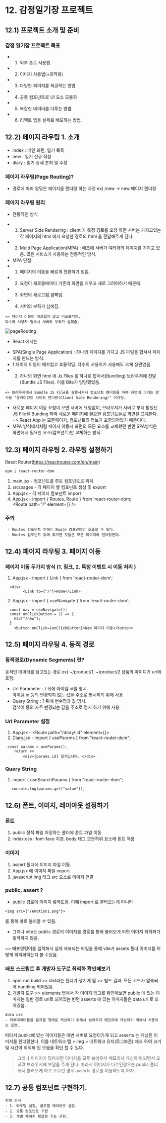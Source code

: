 #  12. 감정일기장 프로젝트 
## 12.1) 프로젝트 소개 및 준비
### 감정 일기장 프로젝트 목표
- 1. 외부 폰트 사용법
- 2. 이미지 사용법(+최적화)
- 3. 다양한 페이지를 제공하는 방법
- 4. 공통 컴포넌트로 UI 요소 모듈화 
- 5. 복잡한 데이터를 다루는 방법
- 6. 리액트 앱을 실제로 배포하는 방법. 


## 12.2) 페이지 라우팅 1. 소개
- index : 메인 화면, 일기 목록
- new : 일기 신규 작성
- diary : 일기 상세 조회 및 수정

### 페이지 라우팅(Page Routing)?
- 경로에 따라 알맞은 페이지를 렌더링 하는 과정
ex) /new -> new 페이지 렌더링

### 페이지 라우팅 원리
* 전통적인 방식
- 1. Server Side Rendering :  client 가 특정 경로를 오청 하면 서버는 가지고있는 각 페이지의 html 에서 요청한 경로의 html 을 전달해주게 된다. 
- 2. Multi Page Application(MPA) : 애초에 서버가 여러개의 페이지를 가지고 있음. 많은 서비스가 사용하는 전통적인 방식.
- MPA 단점
- 1. 페이지의 이동을 빠르게 전환하기 힘듬. 
- 2. 요청이 새로올때마다 기존의 화면을 지우고 새로 그려야하기 때문에. 
- 3. 화면의 새로고침.깜빡임.
- 4. 서버의 부하가 심해짐.
```
=> 페이지 이동이 매끄럽지 않고 비효율적임.   
다수의 사용자 접속시 서버의 부하가 심해줌.
```
![pageRouting](./pageRouting.png)

* React 에서는 
- SPA(Single Page Application) : 하나의 페이지를 가지고 JS 파일을 합쳐서 페이지를 만드는 방식.                                       
- 1.페이지 이동이 매끄럽고 효율적임. 다수의 사용자가 사용해도 크게 상관없음.                             
- 2. 하나의 화면 html 에 Js Files 를 하나로 합쳐서(Bundling) 브라우져에 전달(Bundle JS Files). 이를 Bite가 담당했었음.
```
=> 브라우저에서 Bundle JS File을 실행시켜서 컴포넌트 렌더링을 하여 화면에 그리는 방식을 "클라이언트 사이드 렌더링(Client Side Rendering)" 이라함. 
```
- 새로운 페이지 이동 요청이 오면 서버에 요청없이, 브라우저가 서버로 부터 받았던 JS File을 Bunding 하여 새로운 페이지에 필요한 컴포넌트들로 화면을 교체한다.    
=> React App 는 모든페이지, 컴포넌트의 정보가 포함되어있기 때문이다.  
- MPA 방식에서처럼 페이지 이동시 화면의 모든 요소를 교체했던 반면 SPA방식은 화면에서 필요한 요소(컴포넌트)만 교체하는 방식. 

##  12.3) 페이지 라우팅 2. 라우팅 설정하기
React Router(https://reactrouter.com/en/main)
```
npm i react-router-dom
```
1. main.jsx - <BrowserRouter /> 컴포넌트를 루트 컴포넌트로 위치
2. src/pages - 각 페이지 별 컴포넌트 생성 및 export
3. App.jsx - 각 페이지 컴포넌트 import
4. App.jsx - import { Routes, Route } from 'react-router-dom;   
             <Routes><Route path="/" element={<Home/>} />
### 주의 
     - Routes 컴포넌트 안에는 Route 컴포넌트만 호출할 수 있다. 
     - Routes 컴포넌트 밖에 추가한 것들은 모든 페이지에 렌더링된다. 


## 12.4) 페이지 라우팅 3. 페이지 이동
### 페이지 이동 두가지 방식 (1. 링크, 2. 특정 이벤트 시 이동 처리 )
1. App.jsx - import { Link } from 'react-router-dom';
```
  <div>
        <Link to={"/"}>Home</Link>
```
2. App.jsx - import { useNavigate } from 'react-router-dom';
```
  const nav = useNavigate();
  const onClickButton = () => {
    nav("/new");
  }
    <button onClick={onClickButton}>New 페이지 이동</button>

```

## 12.5) 페이지 라우팅 4. 동적 경로
### 동적경로(Dynamic Segments) 란?
동적인 데이터를 담고있는 경로
ex) ~/product/1, ~/product/2 상품의 아이디가 url에 포함.

- Url Parameter : / 뒤에 아이템 id를 명시.   
                  아이템 id 등의 변경되지 않는 값을 주소로 명시하기 위해 사용 
- Query String : ? 뒤에 변수명과 값 명시.   
                 검색어 등의 자주 변경되는 값을 주소로 명시 하기 위해 사용

### Url Parameter 설정
1. App.jsx - <Route path="/diary/:id" element={<Diary />}></Route>
2. Diary.jsx - import { useParams } from "react-router-dom";   
```
 const params = useParams();
    return <>
        <div>{params.id} 일기입니다. </div>
```
### Query String
1. import { useSearchParams } from "react-router-dom";
 ```const [params, setParams] = useSearchParams();
    console.log(params.get("value"));
```

## 12.6) 폰트, 이미지, 레이아웃 설정하기
### 폰트
1. public 정적 파일 저장하는 폴더에 폰트 파일 이동
2. index.css : font-face 지정. body 태그 모든하위 요소에 폰트 적용

###  이미지
1. assert 폴더에 이미지 파일 이동.
2. App.jsx 에 이미지 파일 import 
3. javascript img 태그 src 요소로 이미지 연결

### public, assert ? 
- public 경로에 이미지 넣어도됨. 이떄 import 로 불러오는게 아니라 
```
<img src={"/emotion1.png"}>  
```
를 통해 바로 불러올 수 있음.
- 그러나 vite는 public 경로의 이미지를 경로를 통해 불러오게 되면 이미지 최적화가 동작하지 않음.

=> 배포명령어를 입력해서 실제 배포되는 파일을 통해 vite가 assets 폴더 이미지를 어떻게 최적화하는지 볼 수있음.

### 배포 스크립트 후 개발자 도구로 최적화 확인해보기 
1. npm run build >> dist라는 폴더가 생기게 됨 >> 빌드 결과. 모든 코드가 압축되어 bundling 되어있음. 
2. 개발자 도구 >> elements 탭에서 각 이미지 태그를 확인해보면 public 에 있는 이미지는 일반 경로 url로 되어있는 반면 asserts 에 있는 이미지들은 data uri 로 되어있음.     
```
data uri
- 외부데이터들을 문자열 형태로 캐싱하기 위해서 브라우저 메모리에 캐싱하기 위해서 사용되는 포맷.
```
따라서 public에 있는 이미지들은 매번 서버로 요청이가게 되고 asserts 는 캐싱된 이미지를 렌더링한다. 이를 네트워크 탭 > img > 네트워크 유지(로그보존) 체크 하여 
크기 및 시간이 최적화 된 모습을 확인 할 수 있다. 

> 그러나 이미지가 많아지면 이미지를 모두 브라우저 메모리에 캐싱하게 되면서 오히려 브라우저에 부담을 주게 된다. 따라서 이미지가 다수인경우는 public 폴더에서 불러오게 하고 소수인 경우 asserts 경로를 이용하도록 하자.


## 12.7) 공통 컴포넌트 구현하기.
``` 
진행 순서
- 1. 라우팅 설정, 글로벌 레이아웃 설정. 
- 2. 공통 컴포넌트 구현
- 3. 개별 페이지 복잡한 기능 구현.
```